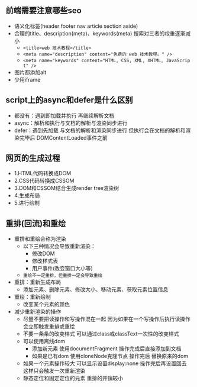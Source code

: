 ## 前端需要注意哪些seo
  - 语义化标签(header footer nav article section aside)
  - 合理的title、description(meta)、keywords(meta) 搜索对三者的权重逐渐减小
    - `<title>web 技术教程</title>`
    - `<meta name="description" content="免费的 web 技术教程。" />`
    - `<meta name="keywords" content="HTML, CSS, XML, XHTML, JavaScript" />`
  - 图片都添加alt
  - 少用iframe

## script上的async和defer是什么区别
  - 都没有：遇到即加载并执行 再继续解析文档
  - async：解析和执行与文档的解析与渲染同步进行
  - defer：遇到先加载 与文档的解析和渲染同步进行 但执行会在文档的解析和渲染完毕后 DOMContentLoaded事件之前

## 网页的生成过程
  - 1.HTML代码转换成DOM
  - 2.CSS代码转换成CSSOM
  - 3.DOM和CSSOM结合生成render tree渲染树
  - 4.生成布局
  - 5.进行绘制

## 重排(回流)和重绘
  - 重排和重绘合称为渲染
    - 以下三种情况会导致重新渲染：
      - 修改DOM
      - 修改样式表
      - 用户事件(改变窗口大小等)
    - `重绘不一定重排，但重排一定会导致重绘`
  - 重排：重新生成布局
    - 添加元素、删除元素、修改大小、移动元素、获取元素位置信息
  - 重绘：重新绘制
    - 改变某个元素的颜色
  - 减少重新渲染的操作
    - 尽量不要把读操作和写操作混在一起 因为如果在一个写操作后执行读操作 会立即触发重排或重绘
    - 不要一条条的改变样式 可以通过class或classText一次性的改变样式
    - 可以使用离线dom 
      - 添加新元素 使用documentFragment 操作完成后直接添加到文档
      - 如果是已有dom 使用cloneNode克隆节点 操作完后 替换原来的dom
    - 如果一个元素操作较大 可以显示设置display:none 操作完后再设置回去 这样只会触发一次重新渲染
    - 静态定位和固定定位的元素 重排的开销较小